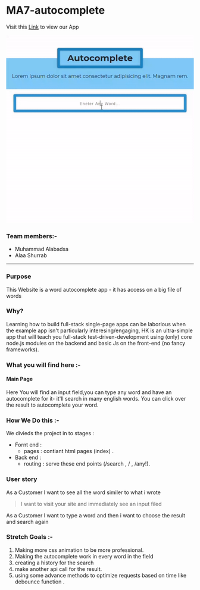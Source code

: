 # MA7-autocomplete

Visit this [Link](https://ma7-auto.herokuapp.com/) to view our App

![Demo gif image](/public/img/demo.gif "demo image")

### Team members:-

- Muhammad Alabadsa
- Alaa Shurrab

---

### Purpose

This Website is a word autocomplete app - it has access on a big file of words

### Why?
Learning how to build full-stack single-page apps can be laborious when the example app isn't particularly interesing/engaging, HK is an ultra-simple app that will teach you full-stack test-driven-development using (only) core node.js modules on the backend and basic Js on the front-end (no fancy frameworks).

### What you will find here :-

#### Main Page

Here You will find an input field,you can type any word and have an autocomplete for it- it'll search in many english words.
You can click over the result to autocomplete your word.

### How We Do this :-
We divieds the project in to stages :
- Fornt end : 
   - pages : contiant html pages (index) .
- Back end : 
   - routing : serve these end points (/search , / , /any!).

### User story

As a Customer I want to see all the word similer to what i wrote 

> I want to visit your site and immediately see an input filed

As a Customer I want to type a word and then i want to choose the result and search again


### Stretch Goals :-

1. Making more css animation to be more professional.
2. Making the autocomplete work in every word in the field
3. creating a history for the search
4. make another api call for the result.
5. using some advance methods to optimize requests based on time like debounce function .
